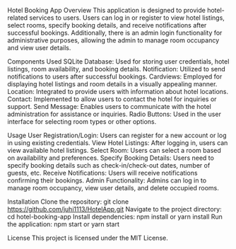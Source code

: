 


Hotel Booking App
Overview
This application is designed to provide hotel-related services to users. Users can log in or register to view hotel listings, select rooms, specify booking details, and receive notifications after successful bookings. Additionally, there is an admin login functionality for administrative purposes, allowing the admin to manage room occupancy and view user details.

Components Used
SQLite Database: Used for storing user credentials, hotel listings, room availability, and booking details.
Notification: Utilized to send notifications to users after successful bookings.
Cardviews: Employed for displaying hotel listings and room details in a visually appealing manner.
Location: Integrated to provide users with information about hotel locations.
Contact: Implemented to allow users to contact the hotel for inquiries or support.
Send Message: Enables users to communicate with the hotel administration for assistance or inquiries.
Radio Buttons: Used in the user interface for selecting room types or other options.

Usage
User Registration/Login: Users can register for a new account or log in using existing credentials.
View Hotel Listings: After logging in, users can view available hotel listings.
Select Room: Users can select a room based on availability and preferences.
Specify Booking Details: Users need to specify booking details such as check-in/check-out dates, number of guests, etc.
Receive Notifications: Users will receive notifications confirming their bookings.
Admin Functionality: Admins can log in to manage room occupancy, view user details, and delete occupied rooms.

Installation
Clone the repository: git clone <https://github.com/juhi1113/HotelApp.git>
Navigate to the project directory: cd hotel-booking-app
Install dependencies: npm install or yarn install
Run the application: npm start or yarn start

License
This project is licensed under the MIT License.
